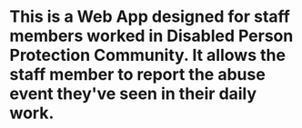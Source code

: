 # This is a Web App designed for staff members worked in Disabled Person Protection Community. It allows the staff member to report the abuse event they've seen in their daily work. 